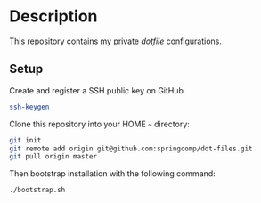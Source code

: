 # Description

This repository contains my private *dotfile* configurations.

## Setup

Create and register a SSH public key on GitHub

```bash
ssh-keygen
```

Clone this repository into your HOME `~` directory:

```bash
git init
git remote add origin git@github.com:springcomp/dot-files.git
git pull origin master
```

Then bootstrap installation with the following command:

```bash
./bootstrap.sh
```


